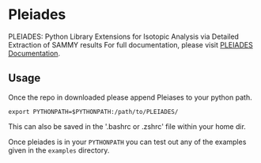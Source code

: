# Pleiades
PLEIADES: Python Library Extensions for Isotopic Analysis via Detailed Extraction of SAMMY results
For full documentation, please visit [PLEIADES Documentation](https://pleiades-sammy.readthedocs.io/en/latest/).


## Usage
Once the repo in downloaded please append Pleiases to your python path. 
```
export PYTHONPATH=$PYTHONPATH:/path/to/PLEIADES/
```
This can also be saved in the '.bashrc or .zshrc' file within your home dir.

Once pleiades is in your `PYTHONPATH` you can test out any of the examples given in the `examples` directory.